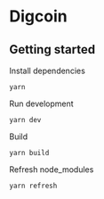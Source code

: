 # Digcoin

## Getting started

Install dependencies

`yarn`

Run development

`yarn dev`

Build

`yarn build`

Refresh node_modules

`yarn refresh`
